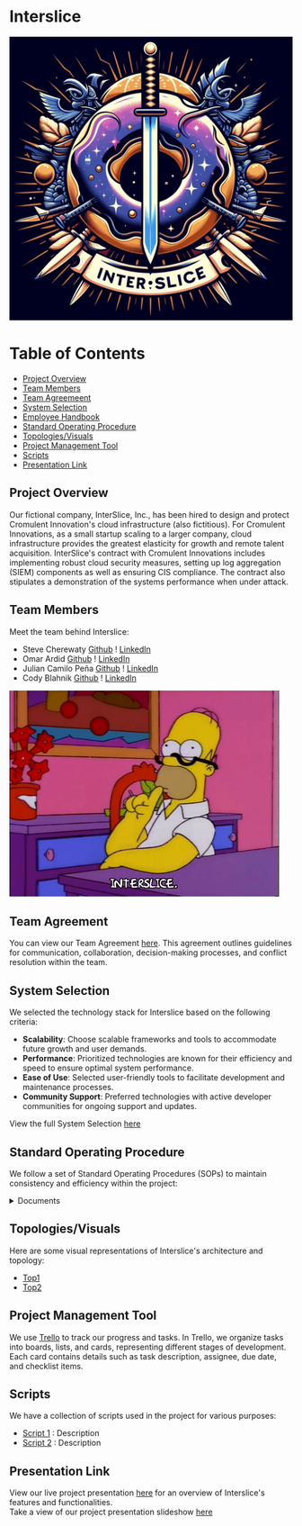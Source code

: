 # Interslice
![Project Logo](https://github.com/Interslice-Inc/Interslice/blob/main/Files/Company_Logo/Interslice_Logo.jpeg)

Table of Contents
=================
<!--ts-->
  * [Project Overview](#project-overview)
  * [Team Members](#team-members)
  * [Team Agreemeent](#team-agreement)
  * [System Selection](#system-selection)
  * [Employee Handbook](#employee-handbook)
  * [Standard Operating Procedure](#standard-operating-procedure)
  * [Topologies/Visuals](#topologiesvisuals)
  * [Project Management Tool](#project-management-tool)
  * [Scripts](#scripts)
  * [Presentation Link](#presentation-link)
<!--te-->

## Project Overview
Our fictional company, InterSlice, Inc., has been hired to design and protect Cromulent Innovation's cloud infrastructure (also fictitious). For Cromulent Innovations, as a small startup scaling to a larger company, cloud infrastructure provides the greatest elasticity for growth and remote talent acquisition. InterSlice's contract with Cromulent Innovations includes implementing robust cloud security measures, setting up log aggregation (SIEM) components as well as ensuring CIS compliance.  The contract also stipulates a demonstration of the systems performance when under attack. 

## Team Members
Meet the team behind Interslice:
* Steve Cherewaty [Github](https://github.com/SCherewaty) ! [LinkedIn](https://www.linkedin.com/in/steve-cherewaty-jr-b8727135/)
* Omar Ardid [Github](https://github.com/oardid) ! [LinkedIn](https://www.linkedin.com/in/ardidomar/)
* Julian Camilo Peña [Github](https://github.com/julianp91) ! [LinkedIn](https://www.linkedin.com/in/julian-pena-bb8643267/)
* Cody Blahnik [Github](https://github.com/Cody354) ! [LinkedIn](https://www.linkedin.com/in/cody-blahnik-/)

![ICQv](/Files/Company_Logo/ICQv.gif)


## Team Agreement
You can view our Team Agreement [here](/Files/PDF's_Files/Team_Agreement.pdf). This agreement outlines guidelines for communication, collaboration, decision-making processes, and conflict resolution within the team.

## System Selection
We selected the technology stack for Interslice based on the following criteria:
- **Scalability**: Choose scalable frameworks and tools to accommodate future growth and user demands.
- **Performance**: Prioritized technologies are known for their efficiency and speed to ensure optimal system performance.
- **Ease of Use**: Selected user-friendly tools to facilitate development and maintenance processes.
- **Community Support**: Preferred technologies with active developer communities for ongoing support and updates.

View the full System Selection [here](https://docs.google.com/document/d/14wZOiQRt_aNjLRM1ZauwTRN04GPFAGapR_iJCgEHTZo/edit?usp=sharing)


## Standard Operating Procedure
We follow a set of Standard Operating Procedures (SOPs) to maintain consistency and efficiency within the project:
<details>
<summary>Documents</summary>

  * Compliance Documentation: Cloud Compliance 
  * [Cloud Security Incident Response Plan for Cromulent Innovations](https://docs.google.com/document/d/1U9LG8-FxadKkNqdY8RDqKlVItSEKu42ctbnWxpF-97k/edit?usp=sharing) 

</details>
  
## Topologies/Visuals
Here are some visual representations of Interslice's architecture and topology:
* [Top1]()
* [Top2]()

## Project Management Tool
We use [Trello](https://trello.com/w/interslice2) to track our progress and tasks. In Trello, we organize tasks into boards, lists, and cards, representing different stages of development. Each card contains details such as task description, assignee, due date, and checklist items.

## Scripts
We have a collection of scripts used in the project for various purposes:
* [Script 1]() : Description
* [Script 2]() : Description

## Presentation Link
View our live project presentation [here](/Files/Presentation.pdf) for an overview of Interslice's features and functionalities.<br>
Take a view of our project presentation slideshow [here]()
